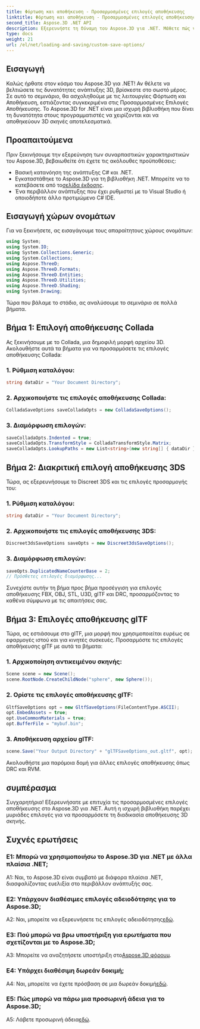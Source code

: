 ```yaml
---
title: Φόρτωση και αποθήκευση - Προσαρμοσμένες επιλογές αποθήκευσης
linktitle: Φόρτωση και αποθήκευση - Προσαρμοσμένες επιλογές αποθήκευσης
second_title: Aspose.3D .NET API
description: Εξερευνήστε τη δύναμη του Aspose.3D για .NET. Μάθετε πώς να προσαρμόζετε την αποθήκευση 3D σκηνής με οδηγούς βήμα προς βήμα σε μορφές Collada, 3DS, FBX, OBJ, STL, U3D, glTF, DRC και RVM.
type: docs
weight: 21
url: /el/net/loading-and-saving/custom-save-options/
---
```

## Εισαγωγή

Καλώς ήρθατε στον κόσμο του Aspose.3D για .NET! Αν θέλετε να βελτιώσετε τις δυνατότητες ανάπτυξης 3D, βρίσκεστε στο σωστό μέρος. Σε αυτό το σεμινάριο, θα ασχοληθούμε με τις λειτουργίες Φόρτωση και Αποθήκευση, εστιάζοντας συγκεκριμένα στις Προσαρμοσμένες Επιλογές Αποθήκευσης. Το Aspose.3D for .NET είναι μια ισχυρή βιβλιοθήκη που δίνει τη δυνατότητα στους προγραμματιστές να χειρίζονται και να αποθηκεύουν 3D σκηνές αποτελεσματικά.

## Προαπαιτούμενα

Πριν ξεκινήσουμε την εξερεύνηση των συναρπαστικών χαρακτηριστικών του Aspose.3D, βεβαιωθείτε ότι έχετε τις ακόλουθες προϋποθέσεις:

- Βασική κατανόηση της ανάπτυξης C# και .NET.
-  Εγκαταστάθηκε το Aspose.3D για τη βιβλιοθήκη .NET. Μπορείτε να το κατεβάσετε από το[σελίδα έκδοσης](https://releases.aspose.com/3d/net/).
- Ένα περιβάλλον ανάπτυξης που έχει ρυθμιστεί με το Visual Studio ή οποιοδήποτε άλλο προτιμώμενο C# IDE.

## Εισαγωγή χώρων ονομάτων

Για να ξεκινήσετε, ας εισαγάγουμε τους απαραίτητους χώρους ονομάτων:

```csharp
using System;
using System.IO;
using System.Collections.Generic;
using System.Collections;
using Aspose.ThreeD;
using Aspose.ThreeD.Formats;
using Aspose.ThreeD.Entities;
using Aspose.ThreeD.Utilities;
using Aspose.ThreeD.Shading;
using System.Drawing;
```

Τώρα που βάλαμε το στάδιο, ας αναλύσουμε το σεμινάριο σε πολλά βήματα.

## Βήμα 1: Επιλογή αποθήκευσης Collada

Ας ξεκινήσουμε με το Collada, μια δημοφιλή μορφή αρχείου 3D. Ακολουθήστε αυτά τα βήματα για να προσαρμόσετε τις επιλογές αποθήκευσης Collada:

### 1. Ρύθμιση καταλόγου:
   ```csharp
   string dataDir = "Your Document Directory";
   ```

### 2. Αρχικοποιήστε τις επιλογές αποθήκευσης Collada:
   ```csharp
   ColladaSaveOptions saveColladaOpts = new ColladaSaveOptions();
   ```

### 3. Διαμόρφωση επιλογών:
   ```csharp
   saveColladaOpts.Indented = true;
   saveColladaOpts.TransformStyle = ColladaTransformStyle.Matrix;
   saveColladaOpts.LookupPaths = new List<string>(new string[] { dataDir });
   ```

## Βήμα 2: Διακριτική επιλογή αποθήκευσης 3DS

Τώρα, ας εξερευνήσουμε το Discreet 3DS και τις επιλογές προσαρμογής του:

### 1. Ρύθμιση καταλόγου:
   ```csharp
   string dataDir = "Your Document Directory";
   ```

### 2. Αρχικοποιήστε τις επιλογές αποθήκευσης 3DS:
   ```csharp
   Discreet3dsSaveOptions saveOpts = new Discreet3dsSaveOptions();
   ```

### 3. Διαμόρφωση επιλογών:
   ```csharp
   saveOpts.DuplicatedNameCounterBase = 2;
   // Πρόσθετες επιλογές διαμόρφωσης...
   ```

Συνεχίστε αυτήν τη βήμα προς βήμα προσέγγιση για επιλογές αποθήκευσης FBX, OBJ, STL, U3D, glTF και DRC, προσαρμόζοντας το καθένα σύμφωνα με τις απαιτήσεις σας.

## Βήμα 3: Επιλογές αποθήκευσης glTF

Τώρα, ας εστιάσουμε στο glTF, μια μορφή που χρησιμοποιείται ευρέως σε εφαρμογές ιστού και για κινητές συσκευές. Προσαρμόστε τις επιλογές αποθήκευσης glTF με αυτά τα βήματα:

### 1. Αρχικοποίηση αντικειμένου σκηνής:
   ```csharp
   Scene scene = new Scene();
   scene.RootNode.CreateChildNode("sphere", new Sphere());
   ```

### 2. Ορίστε τις επιλογές αποθήκευσης glTF:
   ```csharp
   GltfSaveOptions opt = new GltfSaveOptions(FileContentType.ASCII);
   opt.EmbedAssets = true;
   opt.UseCommonMaterials = true;
   opt.BufferFile = "mybuf.bin";
   ```

### 3. Αποθήκευση αρχείου glTF:
   ```csharp
   scene.Save("Your Output Directory" + "glTFSaveOptions_out.gltf", opt);
   ```

Ακολουθήστε μια παρόμοια δομή για άλλες επιλογές αποθήκευσης όπως DRC και RVM.

## συμπέρασμα

Συγχαρητήρια! Εξερευνήσατε με επιτυχία τις προσαρμοσμένες επιλογές αποθήκευσης στο Aspose.3D για .NET. Αυτή η ισχυρή βιβλιοθήκη παρέχει μυριάδες επιλογές για να προσαρμόσετε τη διαδικασία αποθήκευσης 3D σκηνής.

## Συχνές ερωτήσεις

### Ε1: Μπορώ να χρησιμοποιήσω το Aspose.3D για .NET με άλλα πλαίσια .NET;

A1: Ναι, το Aspose.3D είναι συμβατό με διάφορα πλαίσια .NET, διασφαλίζοντας ευελιξία στο περιβάλλον ανάπτυξής σας.

### Ε2: Υπάρχουν διαθέσιμες επιλογές αδειοδότησης για το Aspose.3D;

 A2: Ναι, μπορείτε να εξερευνήσετε τις επιλογές αδειοδότησης[εδώ](https://purchase.aspose.com/buy).

### Ε3: Πού μπορώ να βρω υποστήριξη για ερωτήματα που σχετίζονται με το Aspose.3D;

 A3: Μπορείτε να αναζητήσετε υποστήριξη στο[Aspose.3D φόρουμ](https://forum.aspose.com/c/3d/18).

### Ε4: Υπάρχει διαθέσιμη δωρεάν δοκιμή;

 A4: Ναι, μπορείτε να έχετε πρόσβαση σε μια δωρεάν δοκιμή[εδώ](https://releases.aspose.com/).

### Ε5: Πώς μπορώ να πάρω μια προσωρινή άδεια για το Aspose.3D;

 A5: Λάβετε προσωρινή άδεια[εδώ](https://purchase.aspose.com/temporary-license/).
